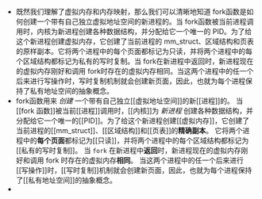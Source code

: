 - 既然我们理解了虚拟内存和内存映射，那么我们可以清晰地知道 fork函数是如何创建一个带有自己独立虚拟地址空间的新进程的。当 fork函数被当前进程调用时，内核为新进程创建各种数据结构，并分配给它一个唯一的 PID。为了给这个新进程创建虚拟内存，它创建了当前进程的 mm_struct、区域结构和页表的原样副本。它将两个进程中的每个页面都标记为只读，并将两个进程中的每个区域结构都标记为私有的写时复制。当 fork在新进程中返回时，新进程现在的虚拟内存刚好和调用 fork时存在的虚拟内存相同。当这两个进程中的任一个后来进行写操作时，写时复制机制就会创建新页面，因此，也就为每个进程保持了私有地址空间的抽象概念。
- fork函数用来 *创建* 一个带有自己独立[[虚拟地址空间]]的新[[进程]]的。
  当[[fork 函数]]被当前[[进程]]调用时，[[内核]]为 *新进程* 创建各种数据结构，并分配给它一个唯一的[[PID]]。为了给这个新进程创建[[虚拟内存]]，它创建了当前进程的[[mm_struct]]、[[区域结构]]和[[页表]]的**精确副本**。
  它将两个进程中的**每个页面**都标记为[[只读]]，并将两个进程中的每个区域结构都标记为[[私有的写时复制]]。
  当 `fork` 在新进程中**返回**时，新进程现在的虚拟内存刚好和调用 fork 时存在的虚拟内存**相同**。
  当这两个进程中的任一个后来进行[[写操作]]时，[[写时复制]]机制就会创建新页面，因此，也就为每个进程保持了[[私有地址空间]]的抽象概念。
-